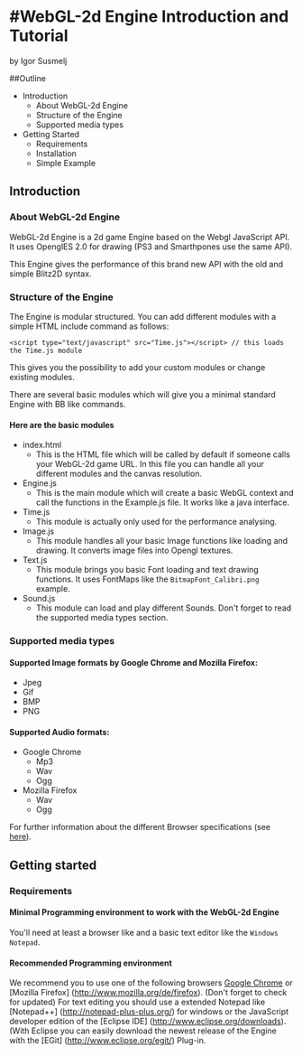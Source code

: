 #WebGL-2d Engine Introduction and Tutorial
===========================================
by Igor Susmelj

##Outline

* Introduction
	- About WebGL-2d Engine
	- Structure of the Engine
	- Supported media types
* Getting Started
	- Requirements
	- Installation
	- Simple Example

<div id='Introduction'></div>

## Introduction

<div id='About WebGL-2d Engine'></div>

### About WebGL-2d Engine

WebGL-2d Engine is a 2d game Engine based on the Webgl JavaScript API. It uses OpenglES 2.0 for drawing (PS3 and Smarthpones use the same API).

This Engine gives the performance of this brand new API with the old and simple Blitz2D syntax.

<div id='Structure of the Engine'></div>


### Structure of the Engine

The Engine is modular structured. You can add different modules with a simple HTML include command as follows:
	
	<script type="text/javascript" src="Time.js"></script> // this loads the Time.js module
	
This gives you the possibility to add your custom modules or change existing modules.

There are several basic modules which will give you a minimal standard Engine with BB like commands.

#### Here are the basic modules

* index.html
	- This is the HTML file which will be called by default if someone calls your WebGL-2d game URL. In this file you can handle all your different modules and the canvas resolution.
* Engine.js
	- This is the main module which will create a basic WebGL context and call the functions in the Example.js file. It works like a java interface.
* Time.js
	- This module is actually only used for the performance analysing.
* Image.js
	- This module handles all your basic Image functions like loading and drawing. It converts image files into Opengl textures.
* Text.js
	- This module brings you basic Font loading and text drawing functions. It uses FontMaps like the `BitmapFont_Calibri.png` example.
* Sound.js
	- This module can load and play different Sounds. Don't forget to read the supported media types section.
	
	
<div id='Supported media types'></div>
	
	
###	Supported media types

#### Supported Image formats by Google Chrome and Mozilla Firefox:
- Jpeg
- Gif
- BMP
- PNG

#### Supported Audio formats:
* Google Chrome
	- Mp3
	- Wav
	- Ogg
* Mozilla Firefox
	- Wav
	- Ogg

For further information about the different Browser specifications (see [here](http://en.wikipedia.org/wiki/Comparison_of_web_browsers)).

<div id='Getting Started'></div>

## Getting started

<div id='Requirements'></div>

### Requirements

#### Minimal Programming environment to work with the WebGL-2d Engine

You'll need at least a browser like  and a basic text editor like the `Windows Notepad`.

#### Recommended Programming environment

We recommend you to use one of the following browsers [Google Chrome](https://www.google.com/chrome) or [Mozilla Firefox] (http://www.mozilla.org/de/firefox). (Don't forget to check for updated)
For text editing you should use a extended Notepad like [Notepad++] (http://notepad-plus-plus.org/) for windows or the JavaScript developer edition of the [Eclipse IDE] (http://www.eclipse.org/downloads). (With Eclipse you can easily download the newest release of the Engine with the [EGit] (http://www.eclipse.org/egit/) Plug-in.


